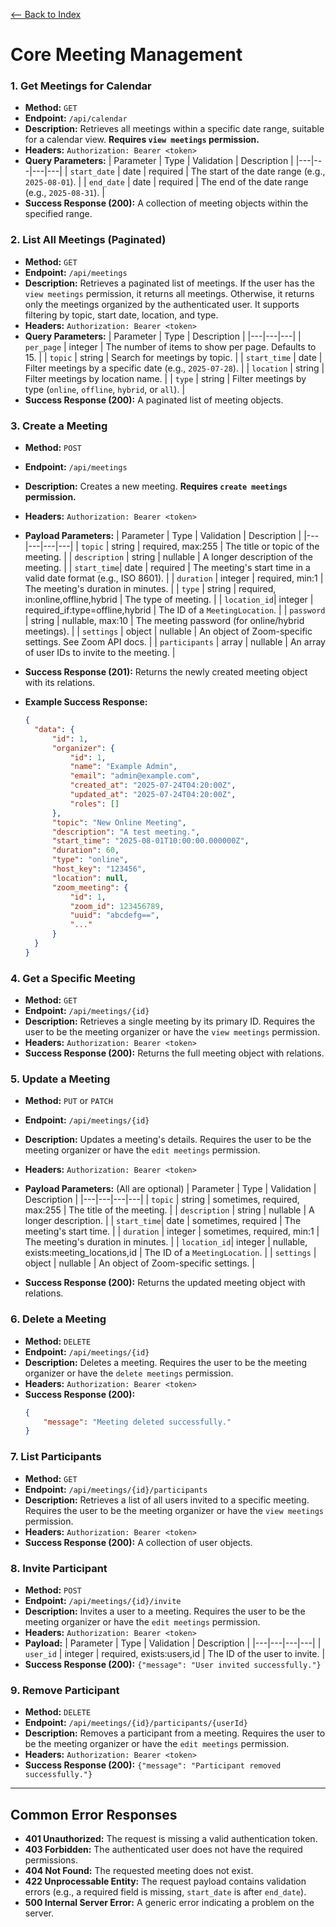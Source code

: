 [<-- Back to Index](../api_documentation.md)

# Core Meeting Management

### 1. Get Meetings for Calendar

- **Method:** `GET`
- **Endpoint:** `/api/calendar`
- **Description:** Retrieves all meetings within a specific date range, suitable for a calendar view. **Requires `view meetings` permission.**
- **Headers:** `Authorization: Bearer <token>`
- **Query Parameters:**
| Parameter | Type | Validation | Description |
|---|---|---|---|
| `start_date` | date | required | The start of the date range (e.g., `2025-08-01`). |
| `end_date` | date | required | The end of the date range (e.g., `2025-08-31`). |
- **Success Response (200):** A collection of meeting objects within the specified range.

### 2. List All Meetings (Paginated)

- **Method:** `GET`
- **Endpoint:** `/api/meetings`
- **Description:** Retrieves a paginated list of meetings. If the user has the `view meetings` permission, it returns all meetings. Otherwise, it returns only the meetings organized by the authenticated user. It supports filtering by topic, start date, location, and type.
- **Headers:** `Authorization: Bearer <token>`
- **Query Parameters:**
| Parameter | Type | Description |
|---|---|---|
| `per_page` | integer | The number of items to show per page. Defaults to 15. |
| `topic` | string | Search for meetings by topic. |
| `start_time` | date | Filter meetings by a specific date (e.g., `2025-07-28`). |
| `location` | string | Filter meetings by location name. |
| `type` | string | Filter meetings by type (`online`, `offline`, `hybrid`, or `all`). |
- **Success Response (200):** A paginated list of meeting objects.

### 3. Create a Meeting

- **Method:** `POST`
- **Endpoint:** `/api/meetings`
- **Description:** Creates a new meeting. **Requires `create meetings` permission.**
- **Headers:** `Authorization: Bearer <token>`

- **Payload Parameters:**
| Parameter | Type | Validation | Description |
|---|---|---|---|
| `topic` | string | required, max:255 | The title or topic of the meeting. |
| `description` | string | nullable | A longer description of the meeting. |
| `start_time`| date | required | The meeting's start time in a valid date format (e.g., ISO 8601). |
| `duration` | integer | required, min:1 | The meeting's duration in minutes. |
| `type` | string | required, in:online,offline,hybrid | The type of meeting. |
| `location_id`| integer | required_if:type=offline,hybrid | The ID of a `MeetingLocation`. |
| `password` | string | nullable, max:10 | The meeting password (for online/hybrid meetings). |
| `settings` | object | nullable | An object of Zoom-specific settings. See Zoom API docs. |
| `participants` | array | nullable | An array of user IDs to invite to the meeting. |

- **Success Response (201):** Returns the newly created meeting object with its relations.

- **Example Success Response:**
  ```json
  {
    "data": {
        "id": 1,
        "organizer": {
            "id": 1,
            "name": "Example Admin",
            "email": "admin@example.com",
            "created_at": "2025-07-24T04:20:00Z",
            "updated_at": "2025-07-24T04:20:00Z",
            "roles": []
        },
        "topic": "New Online Meeting",
        "description": "A test meeting.",
        "start_time": "2025-08-01T10:00:00.000000Z",
        "duration": 60,
        "type": "online",
        "host_key": "123456",
        "location": null,
        "zoom_meeting": {
            "id": 1,
            "zoom_id": 123456789,
            "uuid": "abcdefg==",
            "..."
        }
    }
  }
  ```

### 4. Get a Specific Meeting

- **Method:** `GET`
- **Endpoint:** `/api/meetings/{id}`
- **Description:** Retrieves a single meeting by its primary ID. Requires the user to be the meeting organizer or have the `view meetings` permission.
- **Headers:** `Authorization: Bearer <token>`
- **Success Response (200):** Returns the full meeting object with relations.

### 5. Update a Meeting

- **Method:** `PUT` or `PATCH`
- **Endpoint:** `/api/meetings/{id}`
- **Description:** Updates a meeting's details. Requires the user to be the meeting organizer or have the `edit meetings` permission.
- **Headers:** `Authorization: Bearer <token>`

- **Payload Parameters:** (All are optional)
| Parameter | Type | Validation | Description |
|---|---|---|---|
| `topic` | string | sometimes, required, max:255 | The title of the meeting. |
| `description` | string | nullable | A longer description. |
| `start_time`| date | sometimes, required | The meeting's start time. |
| `duration` | integer | sometimes, required, min:1 | The meeting's duration in minutes. |
| `location_id`| integer | nullable, exists:meeting_locations,id | The ID of a `MeetingLocation`. |
| `settings` | object | nullable | An object of Zoom-specific settings. |

- **Success Response (200):** Returns the updated meeting object with relations.

### 6. Delete a Meeting

- **Method:** `DELETE`
- **Endpoint:** `/api/meetings/{id}`
- **Description:** Deletes a meeting. Requires the user to be the meeting organizer or have the `delete meetings` permission.
- **Headers:** `Authorization: Bearer <token>`
- **Success Response (200):**
  ```json
  {
      "message": "Meeting deleted successfully."
  }
  ```

### 7. List Participants

- **Method:** `GET`
- **Endpoint:** `/api/meetings/{id}/participants`
- **Description:** Retrieves a list of all users invited to a specific meeting. Requires the user to be the meeting organizer or have the `view meetings` permission.
- **Headers:** `Authorization: Bearer <token>`
- **Success Response (200):** A collection of user objects.

### 8. Invite Participant

- **Method:** `POST`
- **Endpoint:** `/api/meetings/{id}/invite`
- **Description:** Invites a user to a meeting. Requires the user to be the meeting organizer or have the `edit meetings` permission.
- **Headers:** `Authorization: Bearer <token>`
- **Payload:**
| Parameter | Type | Validation | Description |
|---|---|---|---|
| `user_id` | integer | required, exists:users,id | The ID of the user to invite. |
- **Success Response (200):** `{"message": "User invited successfully."}`

### 9. Remove Participant

- **Method:** `DELETE`
- **Endpoint:** `/api/meetings/{id}/participants/{userId}`
- **Description:** Removes a participant from a meeting. Requires the user to be the meeting organizer or have the `edit meetings` permission.
- **Headers:** `Authorization: Bearer <token>`
- **Success Response (200):** `{"message": "Participant removed successfully."}`

---

## Common Error Responses

- **401 Unauthorized:** The request is missing a valid authentication token.
- **403 Forbidden:** The authenticated user does not have the required permissions.
- **404 Not Found:** The requested meeting does not exist.
- **422 Unprocessable Entity:** The request payload contains validation errors (e.g., a required field is missing, `start_date` is after `end_date`).
- **500 Internal Server Error:** A generic error indicating a problem on the server.
